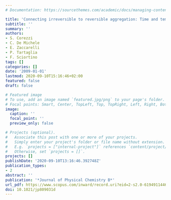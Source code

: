 ```yaml
---
# Documentation: https://sourcethemes.com/academic/docs/managing-content/

title: 'Connecting irreversible to reversible aggregation: Time and temperature'
subtitle: ''
summary: ''
authors:
- S. Corezzi
- C. De Michele
- E. Zaccarelli
- P. Tartaglia
- F. Sciortino
tags: []
categories: []
date: '2009-01-01'
lastmod: 2020-09-10T15:16:46+02:00
featured: false
draft: false

# Featured image
# To use, add an image named `featured.jpg/png` to your page's folder.
# Focal points: Smart, Center, TopLeft, Top, TopRight, Left, Right, BottomLeft, Bottom, BottomRight.
image:
  caption: ''
  focal_point: ''
  preview_only: false

# Projects (optional).
#   Associate this post with one or more of your projects.
#   Simply enter your project's folder or file name without extension.
#   E.g. `projects = ["internal-project"]` references `content/project/deep-learning/index.md`.
#   Otherwise, set `projects = []`.
projects: []
publishDate: '2020-09-10T13:16:46.392748Z'
publication_types:
- 2
abstract: ''
publication: '*Journal of Physical Chemistry B*'
url_pdf: https://www.scopus.com/inward/record.uri?eid=2-s2.0-61949114466&doi=10.1021%2fjp809031d&partnerID=40&md5=8c15e475f35122fc768f38bad9d26afb
doi: 10.1021/jp809031d
---
```

